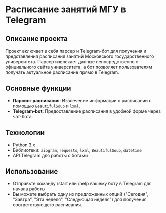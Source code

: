 # Расписание занятий МГУ в Telegram

## Описание проекта
Проект включает в себя парсер и Telegram-бот для получения и представления расписания занятий Московского государственного университета. Парсер извлекает данные непосредственно с официального сайта университета, а бот позволяет пользователям получать актуальное расписание прямо в Telegram.

## Основные функции
- **Парсинг расписания**: Извлечение информации о расписании с помощью `BeautifulSoup` и `lxml`.
- **Telegram-bot**: Предоставление расписания в удобной форме через чат-бота.

## Технологии
- Python 3.x
- Библиотеки: `aiogram`, `requests`, `lxml`, `BeautifulSoup`, `datetime`
- API Telegram для работы с ботами

## Использование
- Отправьте команду /start или /help вашему боту в Telegram для начала работы.
- Вы можете выбрать одну из предложенных опций ("Сегодня", "Завтра", "Эта неделя", "Следующая неделя") для получения соответствующего расписания.
